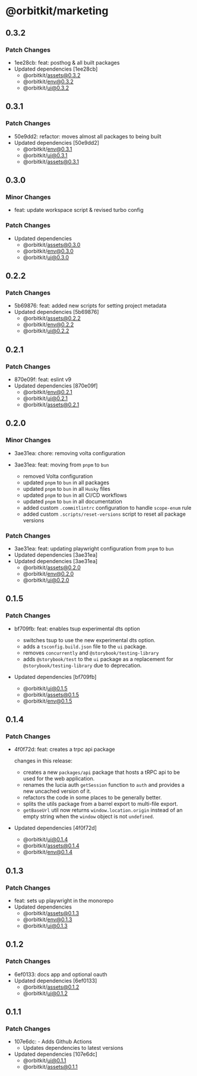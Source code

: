# @orbitkit/marketing

## 0.3.2

### Patch Changes

- 1ee28cb: feat: posthog & all built packages
- Updated dependencies [1ee28cb]
  - @orbitkit/assets@0.3.2
  - @orbitkit/env@0.3.2
  - @orbitkit/ui@0.3.2

## 0.3.1

### Patch Changes

- 50e9dd2: refactor: moves almost all packages to being built
- Updated dependencies [50e9dd2]
  - @orbitkit/env@0.3.1
  - @orbitkit/ui@0.3.1
  - @orbitkit/assets@0.3.1

## 0.3.0

### Minor Changes

- feat: update workspace script & revised turbo config

### Patch Changes

- Updated dependencies
  - @orbitkit/assets@0.3.0
  - @orbitkit/env@0.3.0
  - @orbitkit/ui@0.3.0

## 0.2.2

### Patch Changes

- 5b69876: feat: added new scripts for setting project metadata
- Updated dependencies [5b69876]
  - @orbitkit/assets@0.2.2
  - @orbitkit/env@0.2.2
  - @orbitkit/ui@0.2.2

## 0.2.1

### Patch Changes

- 870e09f: feat: eslint v9
- Updated dependencies [870e09f]
  - @orbitkit/env@0.2.1
  - @orbitkit/ui@0.2.1
  - @orbitkit/assets@0.2.1

## 0.2.0

### Minor Changes

- 3ae31ea: chore: removing volta configuration
- 3ae31ea: feat: moving from `pnpm` to `bun`

  - removed Volta configuration
  - updated `pnpm` to `bun` in all packages
  - updated `pnpm` to `bun` in all `Husky` files
  - updated `pnpm` to `bun` in all CI/CD workflows
  - updated `pnpm` to `bun` in all documentation
  - added custom `.commitlintrc` configuration to handle `scope-enum` rule
  - added custom `.scripts/reset-versions` script to reset all package versions

### Patch Changes

- 3ae31ea: feat: updating playwright configuration from `pnpm` to `bun`
- Updated dependencies [3ae31ea]
- Updated dependencies [3ae31ea]
  - @orbitkit/assets@0.2.0
  - @orbitkit/env@0.2.0
  - @orbitkit/ui@0.2.0

## 0.1.5

### Patch Changes

- bf709fb: feat: enables tsup experimental dts option

  - switches tsup to use the new experimental dts option.
  - adds a `tsconfig.build.json` file to the `ui` package.
  - removes `concurrently` and `@storybook/testing-library`
  - adds `@storybook/test` to the `ui` package as a replacement for `@storybook/testing-library` due to deprecation.

- Updated dependencies [bf709fb]
  - @orbitkit/ui@0.1.5
  - @orbitkit/assets@0.1.5
  - @orbitkit/env@0.1.5

## 0.1.4

### Patch Changes

- 4f0f72d: feat: creates a trpc api package

  changes in this release:

  - creates a new `packages/api` package that hosts a tRPC api to be used for the web application.
  - renames the lucia auth `getSession` function to `auth` and provides a new uncached version of it.
  - refactors the code in some places to be generally better.
  - splits the utils package from a barrel export to multi-file export.
  - `getBaseUrl` util now returns `window.location.origin` instead of an empty string when the `window` object is not `undefined`.

- Updated dependencies [4f0f72d]
  - @orbitkit/ui@0.1.4
  - @orbitkit/assets@0.1.4
  - @orbitkit/env@0.1.4

## 0.1.3

### Patch Changes

- feat: sets up playwright in the monorepo
- Updated dependencies
  - @orbitkit/assets@0.1.3
  - @orbitkit/env@0.1.3
  - @orbitkit/ui@0.1.3

## 0.1.2

### Patch Changes

- 6ef0133: docs app and optional oauth
- Updated dependencies [6ef0133]
  - @orbitkit/assets@0.1.2
  - @orbitkit/ui@0.1.2

## 0.1.1

### Patch Changes

- 107e6dc: - Adds Github Actions
  - Updates dependencies to latest versions
- Updated dependencies [107e6dc]
  - @orbitkit/ui@0.1.1
  - @orbitkit/assets@0.1.1
